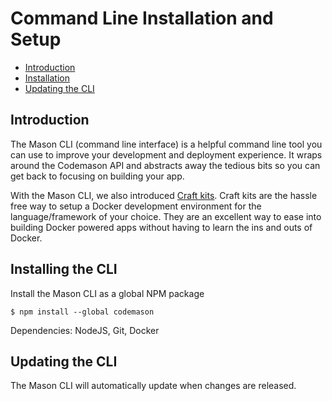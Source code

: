# Command Line Installation and Setup

- [Introduction](#introduction)
- [Installation](#installing-the-cli)
- [Updating the CLI](#updating-the-cli)

<a name="introduction"></a>
## Introduction
The Mason CLI (command line interface) is a helpful command line tool you can use to improve your development and deployment experience. It wraps around the Codemason API and abstracts away the tedious bits so you can get back to focusing on building your app. 

With the Mason CLI, we also introduced [Craft kits](/docs/{{version}}/craft-kits). Craft kits are the hassle free way to setup a Docker development environment for the language/framework of your choice. They are an excellent way to ease into building Docker powered apps without having to learn the ins and outs of Docker.

<a name="installing-the-cli"></a>
## Installing the CLI 
Install the Mason CLI as a global NPM package

```
$ npm install --global codemason
```

Dependencies: NodeJS, Git, Docker

<a name="updating"></a>
## Updating the CLI
The Mason CLI will automatically update when changes are released. 